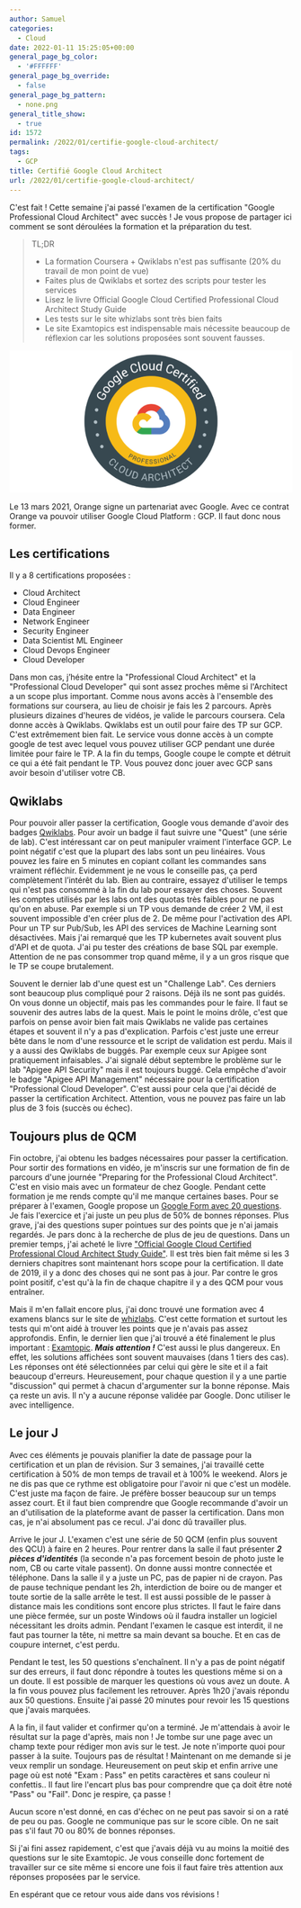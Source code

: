 ```yaml
---
author: Samuel
categories:
  - Cloud
date: 2022-01-11 15:25:05+00:00
general_page_bg_color:
  - '#FFFFFF'
general_page_bg_override:
  - false
general_page_bg_pattern:
  - none.png
general_title_show:
  - true
id: 1572
permalink: /2022/01/certifie-google-cloud-architect/
tags:
  - GCP
title: Certifié Google Cloud Architect
url: /2022/01/certifie-google-cloud-architect/
---
```


C'est fait ! Cette semaine j'ai passé l'examen de la certification "Google Professional Cloud 
Architect" avec succès ! Je vous propose de partager ici comment se sont déroulées la formation
et la préparation du test.


>TL;DR
>* La formation Coursera + Qwiklabs n'est pas suffisante (20% du travail de mon point de vue)
>* Faites plus de Qwiklabs et sortez des scripts pour tester les services
>* Lisez le livre Official Google Cloud Certified Professional Cloud Architect Study Guide
>* Les tests sur le site whizlabs sont très bien faits
>* Le site Examtopics est indispensable mais nécessite beaucoup de réflexion car les solutions proposées sont souvent fausses.

<div style="text-align:center"><img src="/images/uploads/certificationGCP.png"/></div>

Le 13 mars 2021, Orange signe un partenariat avec Google. Avec ce contrat Orange va pouvoir utiliser Google Cloud Platform : GCP. Il faut donc nous former.

## Les certifications

Il y a 8 certifications proposées :
* Cloud Architect
* Cloud Engineer
* Data Engineer
* Network Engineer
* Security Engineer
* Data Scientist ML Engineer
* Cloud Devops Engineer
* Cloud Developer


Dans mon cas, j’hésite entre la "Professional Cloud Architect" et la "Professional Cloud Developer" qui 
sont assez proches même si l'Architect a un scope plus important. Comme nous avons accès à l'ensemble des 
formations sur coursera, au lieu de choisir je fais les 2 parcours. Après plusieurs dizaines d'heures de vidéos,
je valide le parcours coursera. Cela donne accès à Qwiklabs. Qwiklabs est un outil pour faire des TP sur GCP.
C'est extrêmement bien fait. Le service vous donne accès à un compte google de test avec lequel vous pouvez
utiliser GCP pendant une durée limitée pour faire le TP. A la fin du temps, Google coupe le compte et détruit
ce qui a été fait pendant le TP. Vous pouvez donc jouer avec GCP sans avoir besoin d'utiliser votre CB.

## Qwiklabs

Pour pouvoir aller passer la certification, Google vous demande d'avoir des badges [Qwiklabs](https://www.qwiklabs.com/). Pour avoir un
badge il faut suivre une "Quest" (une série de lab). C'est intéressant car on peut manipuler vraiment l'interface
GCP. Le point négatif c'est que la plupart des labs sont un peu linéaires. Vous pouvez les faire en 5 minutes
en copiant collant les commandes sans vraiment réfléchir. Evidemment je ne vous le conseille pas, ça perd
complètement l’intérêt du lab. Bien au contraire, essayez d'utiliser le temps qui n'est pas consommé à la
fin du lab pour essayer des choses. Souvent les comptes utilisés par les labs ont des quotas très faibles
pour ne pas qu'on en abuse. Par exemple si un TP vous demande de créer 2 VM, il est souvent impossible d'en
créer plus de 2. De même pour l'activation des API. Pour un TP sur Pub/Sub, les API des services de Machine
Learning sont désactivées. Mais j'ai remarqué que les TP kubernetes avait souvent plus d'API et de quota.
J'ai pu tester des créations de base SQL par exemple. Attention de ne pas consommer trop quand même, 
il y a un gros risque que le TP se coupe brutalement. 

Souvent le dernier lab d'une quest est un "Challenge Lab".
Ces derniers sont beaucoup plus compliqué pour 2 raisons. Déjà ils ne sont pas guidés. On vous donne un 
objectif, mais pas les commandes pour le faire. Il faut se souvenir des autres labs de la quest. Mais le point
le moins drôle, c'est que parfois on pense avoir bien fait mais Qwiklabs ne valide pas certaines étapes et
souvent il n'y a pas d'explication. Parfois c'est juste une erreur bête dans le nom d'une ressource et le
script de validation est perdu. Mais il y a aussi des Qwiklabs de buggés. Par exemple ceux sur Apigee sont
pratiquement infaisables. J'ai signalé début septembre le problème sur le lab "Apigee API Security" mais il
est toujours buggé. Cela empêche d'avoir le badge "Apigee API Management" nécessaire pour la certification
"Professional Cloud Developer". C'est aussi pour cela que j'ai décidé de passer la certification Architect.
Attention, vous ne pouvez pas faire un lab plus de 3 fois (succès ou échec).

## Toujours plus de QCM

Fin octobre, j'ai obtenu les badges nécessaires pour passer la certification. Pour sortir des formations en vidéo,
je m'inscris sur une formation de fin de parcours d'une journée "Preparing for the Professional Cloud Architect".
C'est en visio mais avec un formateur de chez Google. Pendant cette formation je me rends compte qu'il me manque
certaines bases. Pour se préparer à l'examen, Google propose un [Google Form avec 20 questions](https://docs.google.com/forms/d/e/1FAIpQLSdvf8Xq6m0kvyIoysdr8WZYCG32WHENStftiHTSdtW4ad2-0w/viewform). Je fais l'exercice
et j'ai juste un peu plus de 50% de bonnes réponses. Plus grave, j'ai des questions super pointues sur des points 
que je n'ai jamais regardés. Je pars donc à la recherche de plus de jeu de questions. Dans un premier temps, 
j'ai acheté le livre ["Official Google Cloud Certified Professional Cloud Architect Study Guide"](https://www.wiley.com/en-in/Official+Google+Cloud+Certified+Professional+Cloud+Architect+Study+Guide-p-9781119602446). Il est très 
bien fait même si les 3 derniers chapitres sont maintenant hors scope pour la certification. Il date de 2019, 
il y a donc des choses qui ne sont pas à jour. Par contre le gros point positif, c'est qu'à la fin de chaque 
chapitre il y a des QCM pour vous entraîner.

Mais il m'en fallait encore plus, j'ai donc trouvé une formation avec 4 examens blancs sur le site de [whizlabs](https://www.whizlabs.com/google-cloud-certified-professional-cloud-architect/).
C'est cette formation et surtout les tests qui m'ont aidé à trouver les points que je n'avais pas assez approfondis.
Enfin, le dernier lien que j'ai trouvé a été finalement le plus important : [Examtopic](https://www.examtopics.com/exams/google/professional-cloud-architect/). ***Mais attention !*** 
C'est aussi le plus dangereux. En effet, les solutions affichées sont souvent mauvaises (dans 1 tiers des cas).
Les réponses ont été sélectionnées par celui qui gère le site et il a fait beaucoup d'erreurs. Heureusement, 
pour chaque question il y a une partie "discussion" qui permet à chacun d'argumenter sur la bonne réponse. 
Mais ça reste un avis. Il n'y a aucune réponse validée par Google. Donc utiliser le avec intelligence.

## Le jour J

Avec ces éléments je pouvais planifier la date de passage pour la certification et un plan de révision.
Sur 3 semaines, j'ai travaillé cette certification
à 50% de mon temps de travail et à 100% le weekend. Alors je ne dis pas que ce rythme est obligatoire pour
l'avoir ni que c'est un modèle. C'est juste ma façon de faire. Je préfère bosser beaucoup sur un temps assez court.
Et il faut bien comprendre que Google recommande d'avoir un an d'utilisation de la plateforme avant de passer
la certification. Dans mon cas, je n'ai absolument pas ce recul. J'ai donc dû travailler plus.

Arrive le jour J. L'examen c'est une série de 50 QCM (enfin plus souvent des QCU) à faire en 2 heures. 
Pour rentrer dans la salle il faut présenter ***2 pièces d'identités*** (la seconde n'a pas forcement besoin de 
photo juste le nom, CB ou carte vitale passent). On donne aussi montre connectée et téléphone. Dans la salle
il y a juste un PC, pas de papier ni de crayon. Pas de pause technique pendant les 2h, interdiction de boire
ou de manger et toute sortie de la salle arrête le test. Il est aussi possible de le passer à distance mais 
les conditions sont encore plus strictes. Il faut le faire dans une pièce fermée, sur un poste Windows où il
faudra installer un logiciel nécessitant les droits admin. Pendant l'examen le casque est 
interdit, il ne faut pas tourner la tête, ni mettre sa main devant sa bouche. Et en cas de coupure internet, 
c'est perdu.

Pendant le test, les 50 questions s'enchaînent. Il n'y a pas de point négatif sur des erreurs, il faut donc
répondre à toutes les questions même si on a un doute. Il est possible de marquer les questions où vous avez
un doute. A la fin vous pouvez plus facilement les retrouver. Après 1h20 j'avais répondu aux 50 questions. 
Ensuite j'ai passé 20 minutes pour revoir les 15 questions que j'avais marquées.

A la fin, il faut valider et confirmer qu'on a terminé. Je m'attendais à avoir le résultat sur la page d'après, 
mais non ! Je tombe sur une page avec un champ texte pour rédiger mon avis sur le test. Je note n'importe quoi 
pour passer à la suite. Toujours pas de résultat ! Maintenant on me demande si je veux remplir un sondage. 
Heureusement on peut skip et enfin arrive une page où est noté "Exam : Pass" en petits caractères et sans couleur 
ni confettis.. Il faut lire l'encart plus bas pour comprendre que ça doit être noté "Pass" ou "Fail". 
Donc je respire, ça passe !

Aucun score n'est donné, en cas d'échec on ne peut pas savoir si on a raté de peu ou pas. Google ne communique 
pas sur le score cible. On ne sait pas s'il faut 70 ou 80% de bonnes réponses.

Si j'ai fini assez rapidement, c'est que j'avais déjà vu au moins la moitié des questions sur le site Examtopic. 
Je vous conseille donc fortement de travailler sur ce site même si encore une fois il faut faire très attention 
aux réponses proposées par le service.

En espérant que ce retour vous aide dans vos révisions !

